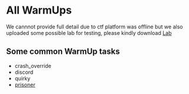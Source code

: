 # All WarmUps
We cannnot provide full detail due to ctf platform was offline but we also uploaded some possible lab for testing, please kindly download [Lab](https://github.com/vichhika/CTF-Writeup/tree/main/NahamCon%20CTF%202022/Lab)

## Some common WarmUp tasks 
- crash_override
- discord
- quirky
- [prisoner](https://github.com/soklaysam/nahamcon-ctf-2022/tree/main/Prisoner)
